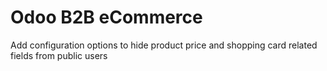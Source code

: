# Odoo B2B eCommerce
Add configuration options to hide product price and shopping card related fields from public users
